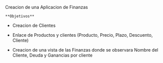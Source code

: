 Creacion de una Aplicacion de Finanzas

    **Objetivos**

* Creacion de Clientes

* Enlace de Productos y clientes (Producto, Precio, Plazo, Descuento, Cliente)

* Creacion de una vista de las Finanzas donde se observara Nombre del Cliente, Deuda y Ganancias por cliente